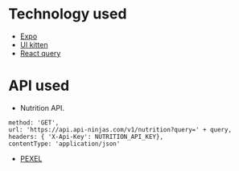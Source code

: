 # Technology used

- [Expo](https://expo.dev/)
- [UI kitten](https://akveo.github.io/react-native-ui-kitten/docs/getting-started/what-is-ui-kitten#what-is-ui-kitten)
- [React query](https://tanstack.com/query/v4/docs/react/react-native)

# API used
- Nutrition API.
```http
method: 'GET',
url: 'https://api.api-ninjas.com/v1/nutrition?query=' + query,
headers: { 'X-Api-Key': NUTRITION_API_KEY},
contentType: 'application/json'
```
- [PEXEL](https://www.pexels.com/api/documentation/#photos-search)
